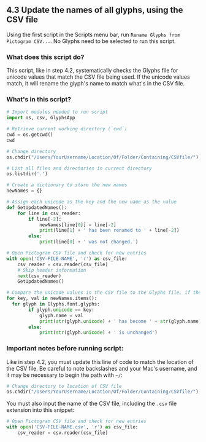 4.3 Update the names of all glyphs, using the CSV file
-----------------------
Using the first script in the Scripts menu bar, run `Rename Glyphs from Pictogram CSV...`. No Glyphs need to be selected to run this script.
### What does this script do?
This script, like in step 4.2, systematically checks the Glyphs file for unicode values that match the CSV file being used. If the unicode values match, it will rename the glyph's name to match what's in the CSV file.
### What's in this script?
```python
# Import modules needed to run script
import os, csv, GlyphsApp

# Retrieve current working directory (`cwd`)
cwd = os.getcwd()
cwd

# Change directory
os.chdir("/Users/YourUsername/Location/Of/Folder/Containing/CSVfile/")

# List all files and directories in current directory
os.listdir('.')

# Create a dictionary to store the new names
newNames = {}

# Assign each unicode as the key and the new name as the value
def GetUpdatedNames():
    for line in csv_reader:
        if line[-2]:
            newNames[line[0]] = line[-2]
            print(line[1] + ' has been renamed to ' + line[-2])
        else:
            print(line[0] + ' was not changed.')

# Open Pictogram CSV file and check for new entries
with open('CSV-FILE-NAME', 'r') as csv_file:
    csv_reader = csv.reader(csv_file)
    # Skip header information
    next(csv_reader)
    GetUpdatedNames()

# Compare the unicode values in the CSV file to the Glyphs file, if the unicode values match, then make the names equal as well.
for key, val in newNames.items():
  for glyph in Glyphs.font.glyphs:
		if glyph.unicode == key:
			glyph.name = val
			print(str(glyph.unicode) + ' has become ' + str(glyph.name))
		else:
			print(str(glyph.unicode) + ' is unchanged')

```
### Important notes before running script:
Like in step 4.2, you must update this line of code to match the location of the CSV file. Be careful to note backslashes and your Mac's username, and it may be necessary to begin the path with `~/`:
```python
# Change directory to location of CSV file
os.chdir("/Users/YourUsername/Location/Of/Folder/Containing/CSVfile/")
```
You must also input the name of the CSV file, including the `.csv` file extension into this snippet:
```python
# Open Pictogram CSV file and check for new entries
with open('CSV-FILE-NAME.csv', 'r') as csv_file:
    csv_reader = csv.reader(csv_file)
```
